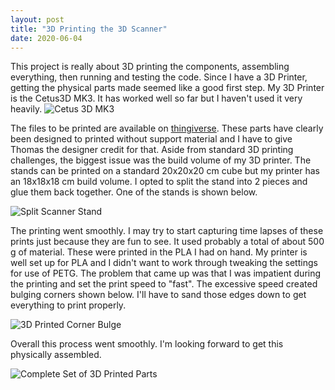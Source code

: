 ```yaml
---
layout: post
title: "3D Printing the 3D Scanner"
date: 2020-06-04
---
```

This project is really about 3D printing the components, assembling everything, then running and testing the code.  Since I have a 3D Printer, getting the physical parts made seemed like a good first step.  My 3D Printer is the Cetus3D MK3.  It has worked well so far but I haven't used it very heavily.
![Cetus 3D MK3](../../../assets/3dscanner/Cetus_3D_Printer.jpg)

The files to be printed are available on [thingiverse](https://www.thingiverse.com/thing:3050437).  These parts have clearly been designed to printed without support material and I have to give Thomas the designer credit for that.  Aside from standard 3D printing challenges, the biggest issue was the build volume of my 3D printer.  The stands can be printed on a standard 20x20x20 cm cube but my printer has an 18x18x18 cm build volume.  I opted to split the stand into 2 pieces and glue them back together.  One of the stands is shown below.

![Split Scanner Stand](../../../assets/3dscanner/Split_Stand_in_UP_Studio.png)

The printing went smoothly.  I may try to start capturing time lapses of these prints just because they are fun to see.  It used probably a total of about 500 g of material.  These were printed in the PLA I had on hand.  My printer is well set up for PLA and I didn't want to work through tweaking the settings for use of PETG.  The problem that came up was that I was impatient during the printing and set the print speed to "fast".  The excessive speed created bulging corners shown below.  I'll have to sand those edges down to get everything to print properly.

![3D Printed Corner Bulge](../../../assets/3dscanner/3D_print_corner_bulge.jpg)

Overall this process went smoothly.  I'm looking forward to get this physically assembled.

![Complete Set of 3D Printed Parts](../../../assets/3dscanner/Complete_3D_Printed_Parts.jpg)
